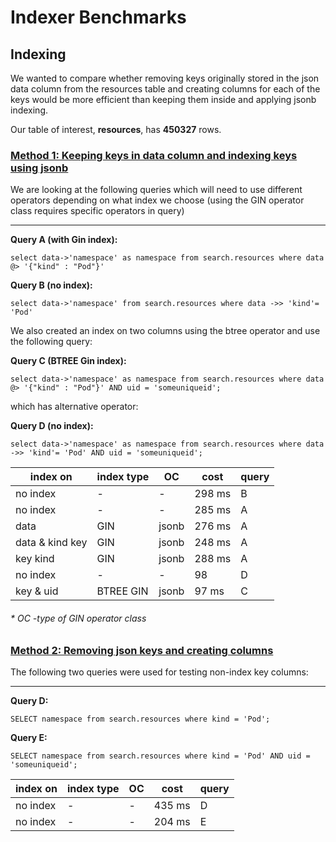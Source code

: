 # Indexer Benchmarks

## Indexing

  We wanted to compare whether removing keys originally stored in the json data column from the resources table and creating columns for each of the keys would be more efficient than keeping them inside and applying jsonb indexing. 


Our table of interest, <strong>resources</strong>, has <strong>450327</strong> rows.

### <ins><strong>Method 1: Keeping keys in data column and indexing keys using jsonb</strong></ins>

We are looking at the following queries which will need to use different operators depending on what index we choose (using the GIN operator class requires specific operators in query)

----

<strong>Query A (with Gin index):</strong>

`select data->'namespace' as namespace from search.resources where data @> '{"kind" : "Pod"}'`

<strong>Query B (no index):</strong>

`select data->'namespace' from search.resources where data ->> 'kind'= 'Pod'`



We also created an index on two columns using the btree operator and use the following query:

<strong>Query C (BTREE Gin index):</strong>

`select data->'namespace' as namespace from search.resources where data @> '{"kind" : "Pod"}' AND uid = 'someuniqueid';`

which has alternative operator:

<strong>Query D (no index):</strong>

`select data->'namespace' as namespace from search.resources where data ->> 'kind'= 'Pod' AND uid = 'someuniqueid';`


| index on  |  index type | OC  | cost  | query
|---|---|---|---|---|
| no index  |  - | -  | 298 ms | B |
| no index  |  - | -  | 285 ms  | A |
| data  | GIN | jsonb |  276 ms |  A |
| data & kind key  | GIN  |  jsonb |  248 ms |  A |
| key kind  | GIN  | jsonb  | 288 ms  | A|
| no index  | -  |  - |  98 | D |
| key & uid  |  BTREE GIN  |  jsonb  |  97 ms  |    C   |


###### * OC -type of GIN operator class

### <ins>Method 2: Removing json keys and creating columns</ins>

The following two queries were used for testing non-index key columns:

---

<strong>Query D:</strong>

`SELECT namespace from search.resources where kind = 'Pod';`

<strong>Query E:</strong>

`SELECT namespace from search.resources where kind = 'Pod' AND uid = 'someuniqueid';`

| index on  |  index type | OC  | cost  | query
|---|---|---|---|---|
| no index  |  - |  - |  435 ms |  D |
| no index | - | - | 204 ms | E |